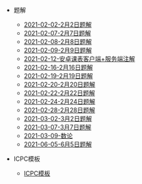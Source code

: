 * 题解

  * [2021-02-02-2月2日题解](2021-02-02-2月2日题解.md)
  * [2021-02-07-2月7日题解](2021-02-07-2月7日题解.md)
  * [2021-02-08-2月8日题解](2021-02-08-2月8日题解.md.md)
  * [2021-02-09-2月9日题解](2021-02-09-2月9日题解.md)
  * [2021-02-12-安卓课表客户端+服务端注解](2021-02-12-安卓课表客户端+服务端注解.md)
  * [2021-02-16-2月16日题解](2021-02-16-2月16日题解.md)
  * [2021-02-19-2月19日题解](2021-02-19-2月19日题解.md)
  * [2021-02-20-2月20日题解](2021-02-20-2月20日题解.md)
  * [2021-02-22-2月22日题解](2021-02-22-2月22日题解.md)
  * [2021-02-24-2月24日题解](2021-02-24-2月24日题解.md)
  * [2021-02-28-2月28日题解](2021-02-28-2月28日题解.md)
  * [2021-03-02-3月2日题解](2021-03-02-3月2日题解.md)
  * [2021-03-07-3月7日题解](2021-03-07-3月7日题解.md)
  * [2021-03-09-数论](2021-03-09-数论.md)
  * [2021-06-05-6月5日题解](2021-06-05-6月5日题解.md)

* ICPC模板
  * [ICPC模板](ICPC模板.md)

